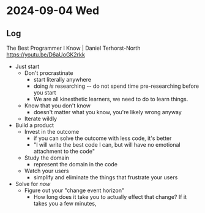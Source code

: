 # 2024-09-04 Wed

## Log

The Best Programmer I Know | Daniel Terhorst-North https://youtu.be/D6aUoGK2rkk
+ Just start
	+ Don't procrastinate
		+ start literally anywhere
		+ doing *is* researching -- do not spend time pre-researching before you start
		+ We are all kinesthetic learners, we need to do to learn things.
	+ Know that you don't know
		+ doesn't matter what you know, you're likely wrong anyway
	+ Iterate wildly
+ Build a product
	+ Invest in the outcome
		+ if you can solve the outcome with less code, it's better
		+ "I will write the best code I can, but will have no emotional attachment to the code"
	+ Study the domain
		+ represent the domain in the code
	+ Watch your users
		+ simplify and eliminate the things that frustrate your users
+ Solve for _now_
	+ Figure out your "change event horizon"
		+ How long does it take you to actually effect that change? If it takes you a few minutes,